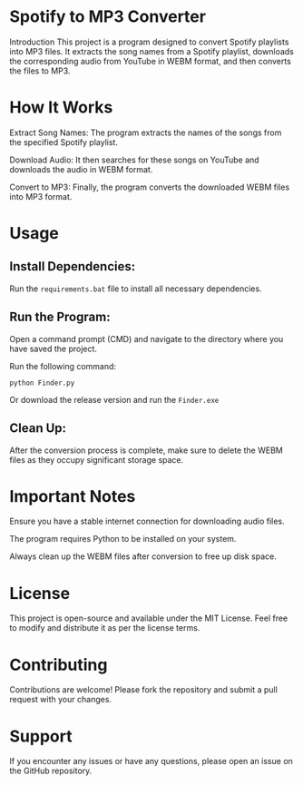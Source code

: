 # Spotify to MP3 Converter
Introduction
This project is a program designed to convert Spotify playlists into MP3 files. It extracts the song names from a Spotify playlist, downloads the corresponding audio from YouTube in WEBM format, and then converts the files to MP3.

# How It Works
Extract Song Names: The program extracts the names of the songs from the specified Spotify playlist.

Download Audio: It then searches for these songs on YouTube and downloads the audio in WEBM format.

Convert to MP3: Finally, the program converts the downloaded WEBM files into MP3 format.

# Usage
## Install Dependencies:

Run the  `requirements.bat` file to install all necessary dependencies.

## Run the Program:

Open a command prompt (CMD) and navigate to the directory where you have saved the project.

Run the following command:


```
python Finder.py
```


Or download the release version and run the `Finder.exe`

## Clean Up:

After the conversion process is complete, make sure to delete the WEBM files as they occupy significant storage space.

# Important Notes
Ensure you have a stable internet connection for downloading audio files.

The program requires Python to be installed on your system.

Always clean up the WEBM files after conversion to free up disk space.

# License
This project is open-source and available under the MIT License. Feel free to modify and distribute it as per the license terms.

# Contributing
Contributions are welcome! Please fork the repository and submit a pull request with your changes.

# Support
If you encounter any issues or have any questions, please open an issue on the GitHub repository.